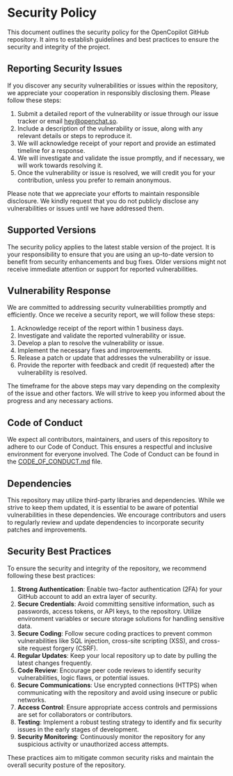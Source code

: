 # Security Policy

This document outlines the security policy for the OpenCopilot GitHub repository. It aims to establish guidelines and best practices to ensure the security and integrity of the project.

## Reporting Security Issues

If you discover any security vulnerabilities or issues within the repository, we appreciate your cooperation in responsibly disclosing them. Please follow these steps:

1. Submit a detailed report of the vulnerability or issue through our issue tracker or email [hey@openchat.so](mailto:hey@openchat.so).
2. Include a description of the vulnerability or issue, along with any relevant details or steps to reproduce it.
3. We will acknowledge receipt of your report and provide an estimated timeline for a response.
4. We will investigate and validate the issue promptly, and if necessary, we will work towards resolving it.
5. Once the vulnerability or issue is resolved, we will credit you for your contribution, unless you prefer to remain anonymous.

Please note that we appreciate your efforts to maintain responsible disclosure. We kindly request that you do not publicly disclose any vulnerabilities or issues until we have addressed them.

## Supported Versions

The security policy applies to the latest stable version of the project. It is your responsibility to ensure that you are using an up-to-date version to benefit from security enhancements and bug fixes. Older versions might not receive immediate attention or support for reported vulnerabilities.

## Vulnerability Response

We are committed to addressing security vulnerabilities promptly and efficiently. Once we receive a security report, we will follow these steps:

1. Acknowledge receipt of the report within 1 business days.
2. Investigate and validate the reported vulnerability or issue.
3. Develop a plan to resolve the vulnerability or issue.
4. Implement the necessary fixes and improvements.
5. Release a patch or update that addresses the vulnerability or issue.
6. Provide the reporter with feedback and credit (if requested) after the vulnerability is resolved.

The timeframe for the above steps may vary depending on the complexity of the issue and other factors. We will strive to keep you informed about the progress and any necessary actions.

## Code of Conduct

We expect all contributors, maintainers, and users of this repository to adhere to our Code of Conduct. This ensures a respectful and inclusive environment for everyone involved. The Code of Conduct can be found in the [CODE_OF_CONDUCT.md](./CODE_OF_CONDUCT.md) file.

## Dependencies

This repository may utilize third-party libraries and dependencies. While we strive to keep them updated, it is essential to be aware of potential vulnerabilities in these dependencies. We encourage contributors and users to regularly review and update dependencies to incorporate security patches and improvements.

## Security Best Practices

To ensure the security and integrity of the repository, we recommend following these best practices:

1. **Strong Authentication**: Enable two-factor authentication (2FA) for your GitHub account to add an extra layer of security.
2. **Secure Credentials**: Avoid committing sensitive information, such as passwords, access tokens, or API keys, to the repository. Utilize environment variables or secure storage solutions for handling sensitive data.
3. **Secure Coding**: Follow secure coding practices to prevent common vulnerabilities like SQL injection, cross-site scripting (XSS), and cross-site request forgery (CSRF).
4. **Regular Updates**: Keep your local repository up to date by pulling the latest changes frequently.
5. **Code Review**: Encourage peer code reviews to identify security vulnerabilities, logic flaws, or potential issues.
6. **Secure Communications**: Use encrypted connections (HTTPS) when communicating with the repository and avoid using insecure or public networks.
7. **Access Control**: Ensure appropriate access controls and permissions are set for collaborators or contributors.
8. **Testing**: Implement a robust testing strategy to identify and fix security issues in the early stages of development.
9. **Security Monitoring**: Continuously monitor the repository for any suspicious activity or unauthorized access attempts.

These practices aim to mitigate common security risks and maintain the overall security posture of the repository.
